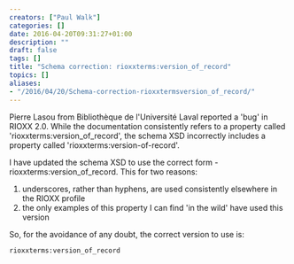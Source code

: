 ```yaml
---
creators: ["Paul Walk"]
categories: []
date: 2016-04-20T09:31:27+01:00
description: ""
draft: false
tags: []
title: "Schema correction: rioxxterms:version_of_record"
topics: []
aliases:
- "/2016/04/20/Schema-correction-rioxxtermsversion_of_record/"
---
```

Pierre Lasou from Bibliothèque de l'Université Laval reported a 'bug' in RIOXX 2.0. While the documentation consistently refers to a property called 'rioxxterms:version_of_record', the schema XSD incorrectly includes a property called 'rioxxterms:version-of-record'.

I have updated the schema XSD to use the correct form - rioxxterms:version_of_record. This for two reasons:

1. underscores, rather than hyphens, are used consistently elsewhere in the RIOXX profile
2. the only examples of this property I can find 'in the wild' have used this version

So, for the avoidance of any doubt, the correct version to use is:

````
rioxxterms:version_of_record
````